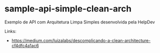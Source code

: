 # sample-api-simple-clean-arch
Exemplo de API com Arquitetura Limpa Simples desenvolvida pela HelpDev

Links:
- https://medium.com/luizalabs/descomplicando-a-clean-architecture-cf4dfc4a1ac6
